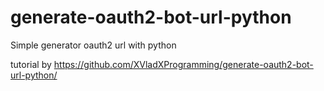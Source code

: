 # generate-oauth2-bot-url-python
Simple generator oauth2 url with python

tutorial by https://github.com/XVladXProgramming/generate-oauth2-bot-url-python/
